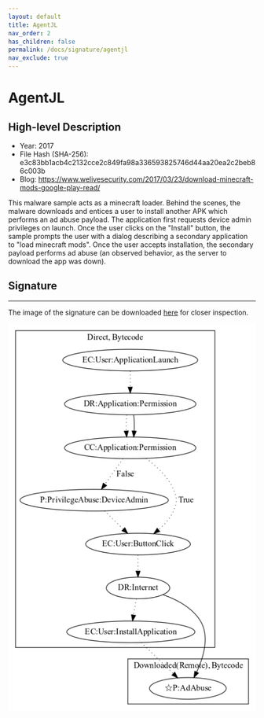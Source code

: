 ```yaml
---
layout: default
title: AgentJL
nav_order: 2
has_children: false
permalink: /docs/signature/agentjl
nav_exclude: true
---
```


# AgentJL

## High-level Description

* Year: 2017
* File Hash (SHA-256): e3c83bb1acb4c2132cce2c849fa98a336593825746d44aa20ea2c2beb86c003b
* Blog: https://www.welivesecurity.com/2017/03/23/download-minecraft-mods-google-play-read/

This malware sample acts as a minecraft loader. Behind the scenes, the malware downloads and entices a user to install another APK which performs an ad abuse payload. The application first requests device admin privileges on launch. Once the user clicks on the "Install" button, the sample prompts the user with a dialog describing a secondary application to "load minecraft mods". Once the user accepts installation, the secondary payload performs ad abuse (an observed behavior, as the server to download the app was down).

## Signature
---

The image of the signature can be downloaded [here](../../img/signatures/AgentJL.png) for closer inspection.

![](../../img/signatures/AgentJL.png)
